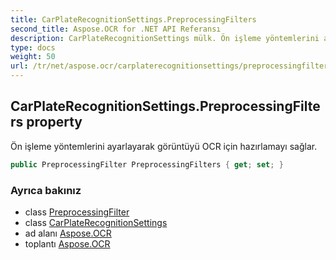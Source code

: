 ```yaml
---
title: CarPlateRecognitionSettings.PreprocessingFilters
second_title: Aspose.OCR for .NET API Referansı
description: CarPlateRecognitionSettings mülk. Ön işleme yöntemlerini ayarlayarak görüntüyü OCR için hazırlamayı sağlar.
type: docs
weight: 50
url: /tr/net/aspose.ocr/carplaterecognitionsettings/preprocessingfilters/
---
```

## CarPlateRecognitionSettings.PreprocessingFilters property

Ön işleme yöntemlerini ayarlayarak görüntüyü OCR için hazırlamayı sağlar.

```csharp
public PreprocessingFilter PreprocessingFilters { get; set; }
```

### Ayrıca bakınız

* class [PreprocessingFilter](../../../aspose.ocr.models.preprocessingfilters/preprocessingfilter/)
* class [CarPlateRecognitionSettings](../)
* ad alanı [Aspose.OCR](../../carplaterecognitionsettings/)
* toplantı [Aspose.OCR](../../../)



